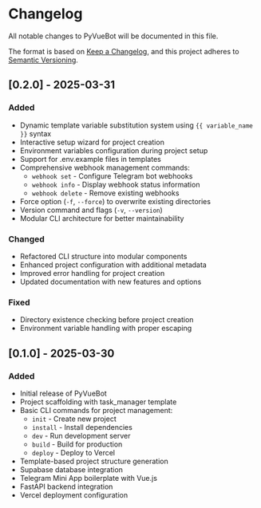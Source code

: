# Changelog

All notable changes to PyVueBot will be documented in this file.

The format is based on [Keep a Changelog](https://keepachangelog.com/en/1.0.0/),
and this project adheres to [Semantic Versioning](https://semver.org/spec/v2.0.0.html).

## [0.2.0] - 2025-03-31

### Added
- Dynamic template variable substitution system using `{{ variable_name }}` syntax
- Interactive setup wizard for project creation
- Environment variables configuration during project setup
- Support for .env.example files in templates
- Comprehensive webhook management commands:
  - `webhook set` - Configure Telegram bot webhooks
  - `webhook info` - Display webhook status information
  - `webhook delete` - Remove existing webhooks
- Force option (`-f`, `--force`) to overwrite existing directories
- Version command and flags (`-v`, `--version`)
- Modular CLI architecture for better maintainability

### Changed
- Refactored CLI structure into modular components
- Enhanced project configuration with additional metadata
- Improved error handling for project creation
- Updated documentation with new features and options

### Fixed
- Directory existence checking before project creation
- Environment variable handling with proper escaping

## [0.1.0] - 2025-03-30

### Added
- Initial release of PyVueBot
- Project scaffolding with task_manager template
- Basic CLI commands for project management:
  - `init` - Create new project 
  - `install` - Install dependencies
  - `dev` - Run development server
  - `build` - Build for production
  - `deploy` - Deploy to Vercel
- Template-based project structure generation
- Supabase database integration
- Telegram Mini App boilerplate with Vue.js
- FastAPI backend integration
- Vercel deployment configuration